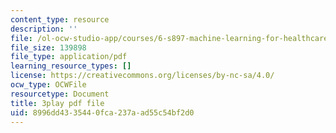 ```yaml
---
content_type: resource
description: ''
file: /ol-ocw-studio-app/courses/6-s897-machine-learning-for-healthcare-spring-2019/8996dd4335440fca237aad55c54bf2d0_MoEaRpLNo9A.pdf
file_size: 139898
file_type: application/pdf
learning_resource_types: []
license: https://creativecommons.org/licenses/by-nc-sa/4.0/
ocw_type: OCWFile
resourcetype: Document
title: 3play pdf file
uid: 8996dd43-3544-0fca-237a-ad55c54bf2d0
---
```

